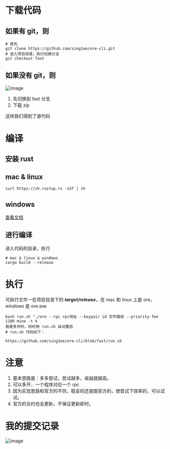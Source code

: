 # 下载代码
## 如果有 git，则
```shell
# 首先
git clone https://github.com/sing1ee/ore-cli.git
# 进入项目目录，执行切换分支
git checkout fast
```

## 如果没有 git，则
![image](https://github.com/sing1ee/ore-cli/assets/1057882/286fbf4c-5653-469b-959a-42828a4345a2)
1. 先切换到 fast 分支
2. 下载 zip

这样我们得到了源代码

# 编译

## 安装 rust

## mac & linux 
```shell
curl https://sh.rustup.rs -sSf | sh
```

## windows
[查看文档](https://juejin.cn/post/7219656530235670588)


## 进行编译
进入代码的目录，执行
```shell
# mac & linux & windows
cargo build --release

```

# 执行
可执行文件一在项目目录下的 ***target/release***，在 mac 和 linux 上是 ore，windows 是 ore.exe
```shell
bash run.sh "./ore --rpc rpc地址 --keypair id 文件路径 --priority-fee 1100 mine -t 4
我是多开的，同时用 run.sh 自动重启
# run.sh 代码如下：

https://github.com/sing1ee/ore-cli/blob/fast/run.sh
```

# 注意
1. 基本思路是：多多尝试，尝试越多，收益就越高。
2. 可以多开，一个程序对应一个 rpc
4. 因为实现思路和官方的不同，稳妥的还是跑官方的，想尝试下效率的，可以试试。
5. 官方的合约也会更新，不保证更新即时。

# 我的提交记录
![image](https://github.com/sing1ee/ore-cli/assets/1057882/0aca2a9d-1a33-407d-ba9e-0fc3c9f92a6d)

